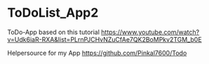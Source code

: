 # ToDoList_App2

ToDo-App based on this tutorial
https://www.youtube.com/watch?v=Udk6iaR-RXA&list=PLrnPJCHvNZuCfAe7QK2BoMPkv2TGM_b0E


Helpersource for my App
https://github.com/Pinkal7600/Todo
